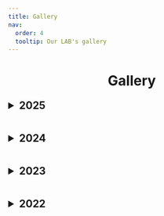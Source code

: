 ```yaml
---
title: Gallery
nav:
  order: 4
  tooltip: Our LAB's gallery
---
```


<div style="text-align:center;">
  <h1><b>Gallery</b></h1>
</div>

<details>
  <summary style="font-size:1.5em; font-weight:bold; margin:1em 0;">2025</summary>
<div style="display:flex; gap:1em; margin-top:1em;">
  <div style="text-align:center;">
    <a href="/images/gallery/25 워크샵.jpg" data-lightbox="gallery-2025" data-title="25 제주도 워크샵-2">
      <img src="/images/gallery/25 워크샵.jpg" alt="25 제주도 워크샵-2" style="width:180px; height:180px; object-fit:cover; border-radius:8px;">
    </a>
    <div>25 제주도 워크샵-2</div>
  </div>
  <div style="text-align:center;">
    <a href="/images/gallery/25 워크샵1.jpg" data-lightbox="gallery-2025" data-title="25 제주도 워크샵-1">
      <img src="/images/gallery/25 워크샵1.jpg" alt="25 제주도 워크샵-1" style="width:180px; height:180px; object-fit:cover; border-radius:8px;">
    </a>
    <div>25 제주도 워크샵-1</div>
  </div>
  <div style="text-align:center;">
    <a href="/images/gallery/25 춘계.jpg" data-lightbox="gallery-2025" data-title="25 춘계전기화학회 참석">
      <img src="/images/gallery/25 춘계.jpg" alt="25 춘계전기화학회 참석" style="width:180px; height:180px; object-fit:cover; border-radius:8px;">
    </a>
    <div>25 춘계전기화학회 참석</div>
  </div>
</div>
</details>

<details>
  <summary style="font-size:1.5em; font-weight:bold; margin:1em 0;">2024</summary>
<div style="display:flex; gap:1em; margin-top:1em;">
  <div style="text-align:center;">
    <a href="/images/gallery/24 졸업식.jpg" data-lightbox="gallery-2024" data-title="24-2 졸업식">
      <img src="/images/gallery/24 졸업식.jpg" alt="24-2 졸업식" style="width:180px; height:180px; object-fit:cover; border-radius:8px;">
    </a>
    <div>24-2 졸업식</div>
  </div>
  <div style="text-align:center;">
    <a href="/images/gallery/참빛.jpg" data-lightbox="gallery-2024" data-title="24-2 참빛설계 장려상 수상">
      <img src="/images/gallery/참빛.jpg" alt="24-2 참빛설계 장려상 수상" style="width:180px; height:180px; object-fit:cover; border-radius:8px;">
    </a>
    <div>24-2 참빛설계 장려상 수상</div>
  </div>
  <div style="text-align:center;">
    <a href="/images/gallery/24 전지기술 심포지엄.jpg" data-lightbox="gallery-2024" data-title="24 전지기술 심포지엄">
      <img src="/images/gallery/24 전지기술 심포지엄.jpg" alt="24 전지기술 심포지엄" style="width:180px; height:180px; object-fit:cover; border-radius:8px;">
    </a>
    <div>24 전지기술 심포지엄</div>
  </div>
  <div style="text-align:center;">
    <a href="/images/gallery/24 여름 워크샵.jpg" data-lightbox="gallery-2024" data-title="24 여름 워크샵-2">
      <img src="/images/gallery/24 여름 워크샵.jpg" alt="24 여름 워크샵-2" style="width:180px; height:180px; object-fit:cover; border-radius:8px;">
    </a>
    <div>24 여름 워크샵-2</div>
  </div>
  <div style="text-align:center;">
    <a href="/images/gallery/24 여름 워크샵 1.jpg" data-lightbox="gallery-2024" data-title="24 여름 워크샵-1">
      <img src="/images/gallery/24 여름 워크샵 1.jpg" alt="24 여름 워크샵-1" style="width:180px; height:180px; object-fit:cover; border-radius:8px;">
    </a>
    <div>24 여름 워크샵-1</div>
  </div>
</div>
</details>

<details>
  <summary style="font-size:1.5em; font-weight:bold; margin:1em 0;">2023</summary>
<div style="display:flex; gap:1em; margin-top:1em;">
  <div style="text-align:center;">
    <a href="/images/gallery/photo.jpg" data-lightbox="gallery-2023" data-title="이미지 준비중">
      <img src="/images/gallery/photo.jpg" alt="이미지 준비중" style="width:180px; height:180px; object-fit:cover; border-radius:8px;">
    </a>
    <div>이미지 준비중</div>
  </div>
  <div style="text-align:center;">
    <a href="/images/gallery/photo.jpg" data-lightbox="gallery-2023" data-title="이미지 준비중">
      <img src="/images/gallery/photo.jpg" alt="이미지 준비중" style="width:180px; height:180px; object-fit:cover; border-radius:8px;">
    </a>
    <div>이미지 준비중</div>
  </div>
</div>
</details>

<details>
  <summary style="font-size:1.5em; font-weight:bold; margin:1em 0;">2022</summary>
<div style="display:flex; gap:1em; margin-top:1em;">
  <div style="text-align:center;">
    <a href="/images/gallery/22 추계.jpg" data-lightbox="gallery-2022" data-title="22 추계전기화학회">
      <img src="/images/gallery/22 추계.jpg" alt="22 추계전기화학회" style="width:180px; height:180px; object-fit:cover; border-radius:8px;">
    </a>
    <div>22 추계전기화학회</div>
  </div>
  <div style="text-align:center;">
    <a href="/images/gallery/22 춘계.jpg" data-lightbox="gallery-2022" data-title="2춘계전기화학회">
      <img src="/images/gallery/22 춘계.jpg" alt="2춘계전기화학회" style="width:180px; height:180px; object-fit:cover; border-radius:8px;">
    </a>
    <div>22 춘계전기화학회</div>
  </div>
</div>
</details>
